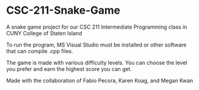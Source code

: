 # CSC-211-Snake-Game
A snake game project for our CSC 211 Intermediate Programming class in CUNY College of Staten Island

To run the program, MS Visual Studio must be installed or other software that can compile .cpp files.

The game is made with various difficulty levels. You can choose the level you prefer and earn the highest score you can get.

Made with the collaboration of Fabio Pecora, Karen Koag, and Megan Kwan
